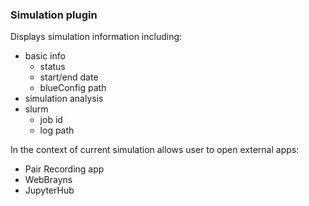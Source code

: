 
### Simulation plugin

Displays simulation information including:
* basic info
  * status
  * start/end date
  * blueConfig path
* simulation analysis
* slurm
  * job id
  * log path

In the context of current simulation allows user to open external apps:
* Pair Recording app
* WebBrayns
* JupyterHub

